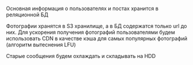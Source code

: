 Основная информация о пользователях и постах хранится в реляционной БД

Фотографии хранятся в S3 хранилище, а в БД содержатся только url до них.
Для ускорения получения фотографий пользователями будем использовать CDN
в качестве кэша для самых популярных фотографий (алгоритм вытеснения LFU)

Старые сообщения будем охлаждать и складывать на HDD
